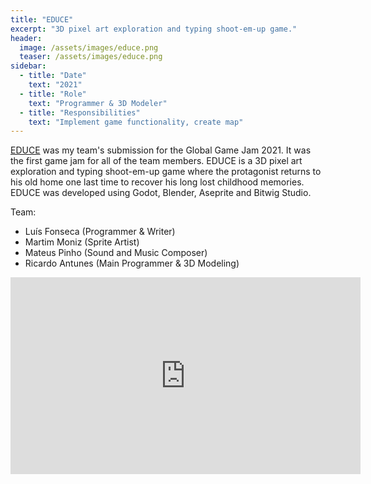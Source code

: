```yaml
---
title: "EDUCE"
excerpt: "3D pixel art exploration and typing shoot-em-up game."
header:
  image: /assets/images/educe.png
  teaser: /assets/images/educe.png
sidebar:
  - title: "Date"
    text: "2021"
  - title: "Role"
    text: "Programmer & 3D Modeler"
  - title: "Responsibilities"
    text: "Implement game functionality, create map"
---
```


[EDUCE](https://globalgamejam.org/2021/games/educe-1) was my team's submission
for the Global Game Jam 2021. It was the first game jam for all of the team
members.
EDUCE is a 3D pixel art exploration and typing shoot-em-up game where the
protagonist returns to his old home one last time to recover his long lost
childhood memories. EDUCE was developed using Godot, Blender, Aseprite and
Bitwig Studio.

Team:
- Luís Fonseca    (Programmer & Writer)
- Martim Moniz    (Sprite Artist)
- Mateus Pinho    (Sound and Music Composer)
- Ricardo Antunes (Main Programmer & 3D Modeling)

<iframe width="560" height="315" src="https://www.youtube.com/embed/0Ix3bm4Jpe4"
frameborder="0" allow="accelerometer; autoplay; clipboard-write;
encrypted-media; gyroscope; picture-in-picture" allowfullscreen></iframe>